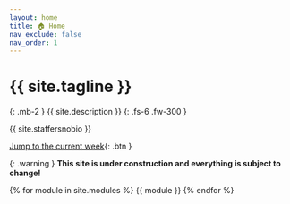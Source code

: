 ```yaml
---
layout: home
title: 🏠 Home
nav_exclude: false
nav_order: 1
---
```


# {{ site.tagline }}
{: .mb-2 }
{{ site.description }}
{: .fs-6 .fw-300 }

<!-- for the old icon: >
 <!-- <img src='favicon.ico' style='vertical-align: text-top' width=37> -->

{{ site.staffersnobio }}

[Jump to the current week](#week-1-probability-basics){: .btn }
<!-- [Recordings](https://podcast.ucsd.edu/){: .btn .btn-blue } -->



{: .warning }
**This site is under construction and everything is subject to change!**

<!-- {: .note }
To view the lecture recordings, click on the 🎥 button for each lecture. -->


{% for module in site.modules %}
{{ module }}
{% endfor %}
